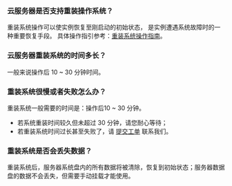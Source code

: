 ### 云服务器是否支持重装操作系统？

重装系统操作可以使实例恢复至刚启动的初始状态， 是实例遭遇系统故障时的一种重要恢复手段。 具体操作指引参考：[重装系统操作指南](http://tcecqpoc.fsphere.cn/document/product/213/4933)。

### 云服务器重装系统的时间多长？

一般来说操作后 10 ~ 30 分钟时间。

### 重装系统很慢或者失败怎么办？

重装系统一般需要的时间是：操作后10 ~ 30 分钟。

- 若系统重装时间较久但未超过 30 分钟，请您耐心等待；
- 若重装系统时间过长甚至失败了，请 [提交工单](http://console.tcecqpoc.fsphere.cn/workorder/category) 联系我们。

### 重装系统是否会丢失数据？

重装系统后，服务器系统盘内的所有数据将被清除，恢复到初始状态；服务器数据盘的数据不会丢失，但需要手动挂载才能使用。
